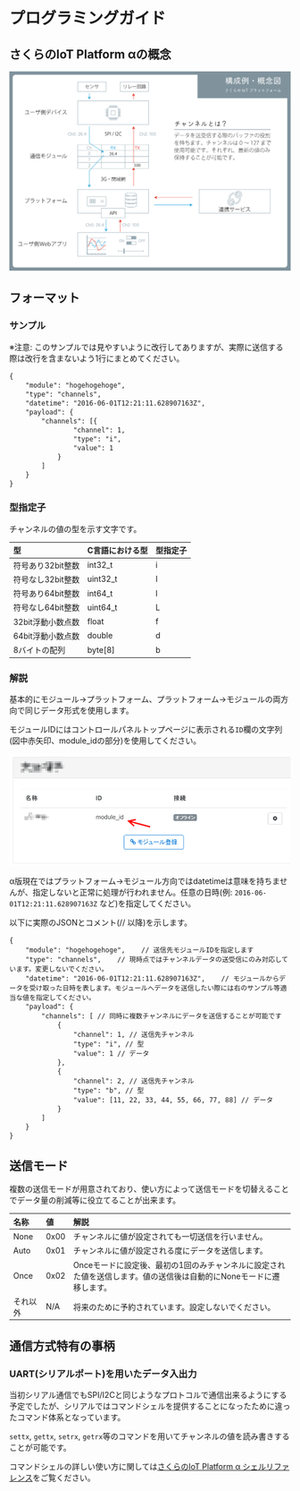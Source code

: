 # プログラミングガイド

## さくらのIoT Platform αの概念

![さくらのIoT Platform α 概念図](../imgs/iot-platform.png)

## フォーマット

### サンプル
※注意: このサンプルでは見やすいように改行してありますが、実際に送信する際は改行を含まないよう1行にまとめてください。

```
{
    "module": "hogehogehoge",
    "type": "channels",
    "datetime": "2016-06-01T12:21:11.628907163Z",
    "payload": {
        "channels": [{
                "channel": 1,
                "type": "i",
                "value": 1
            }
        ]
    }
}
```

### <a name="channel_type">型指定子
チャンネルの値の型を示す文字です。

|型|C言語における型|型指定子|
|:----|:--------------|:-------|
|符号あり32bit整数|int32_t|i|
|符号なし32bit整数|uint32_t|I|
|符号あり64bit整数|int64_t|l|
|符号なし64bit整数|uint64_t|L|
|32bit浮動小数点数|float|f|
|64bit浮動小数点数|double|d|
|8バイトの配列|byte[8]|b|



### 解説
基本的にモジュール→プラットフォーム、プラットフォーム→モジュールの両方向で同じデータ形式を使用します。

モジュールIDにはコントロールパネルトップページに表示される`ID`欄の文字列(図中赤矢印、module_idの部分)を使用してください。

![モジュールIDの表示位置](../imgs/module-id.png)



α版現在ではプラットフォーム→モジュール方向ではdatetimeは意味を持ちませんが、指定しないと正常に処理が行われません。任意の日時(例: `2016-06-01T12:21:11.628907163Z` など)を指定してください。

以下に実際のJSONとコメント(// 以降)を示します。

```
{
    "module": "hogehogehoge",    // 送信先モジュールIDを指定します
    "type": "channels",    // 現時点ではチャンネルデータの送受信にのみ対応しています。変更しないでください。
    "datetime": "2016-06-01T12:21:11.628907163Z",    // モジュールからデータを受け取った日時を表します。モジュールへデータを送信したい際には右のサンプル等適当な値を指定してください。
    "payload": {
        "channels": [ // 同時に複数チャンネルにデータを送信することが可能です
            {
                "channel": 1, // 送信先チャンネル
                "type": "i", // 型
                "value": 1 // データ
            },
            {
                "channel": 2, // 送信先チャンネル
                "type": "b", // 型
                "value": [11, 22, 33, 44, 55, 66, 77, 88] // データ
            }
        ]
    }
}
```

## 送信モード
複数の送信モードが用意されており、使い方によって送信モードを切替えることでデータ量の削減等に役立てることが出来ます。

|名称|値|解説|
|:---|:---|:---|
|None|0x00|チャンネルに値が設定されても一切送信を行いません。|
|Auto|0x01|チャンネルに値が設定される度にデータを送信します。|
|Once|0x02|Onceモードに設定後、最初の1回のみチャンネルに設定された値を送信します。値の送信後は自動的にNoneモードに遷移します。|
|それ以外|N/A|将来のために予約されています。設定しないでください。|

## 通信方式特有の事柄

### UART(シリアルポート)を用いたデータ入出力
当初シリアル通信でもSPI/I2Cと同じようなプロトコルで通信出来るようにする予定でしたが、シリアルではコマンドシェルを提供することになったために違ったコマンド体系となっています。

`settx`, `gettx`, `setrx`, `getrx`等のコマンドを用いてチャンネルの値を読み書きすることが可能です。

コマンドシェルの詳しい使い方に関しては[さくらのIoT Platform α シェルリファレンス](./shell.md)をご覧ください。
